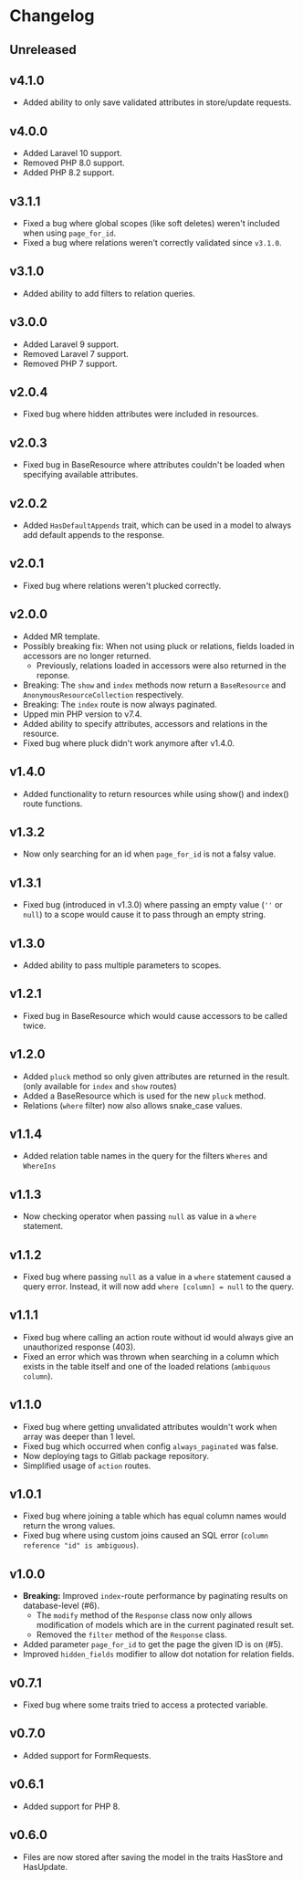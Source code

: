 # Changelog

## Unreleased

## v4.1.0
- Added ability to only save validated attributes in store/update requests.

## v4.0.0
- Added Laravel 10 support.
- Removed PHP 8.0 support.
- Added PHP 8.2 support.

## v3.1.1
- Fixed a bug where global scopes (like soft deletes) weren't included when using `page_for_id`.
- Fixed a bug where relations weren't correctly validated since `v3.1.0`.

## v3.1.0
- Added ability to add filters to relation queries.

## v3.0.0
- Added Laravel 9 support.
- Removed Laravel 7 support.
- Removed PHP 7 support.

## v2.0.4
- Fixed bug where hidden attributes were included in resources.

## v2.0.3
- Fixed bug in BaseResource where attributes couldn't be loaded when specifying available attributes.

## v2.0.2
- Added `HasDefaultAppends` trait, which can be used in a model to always add default appends to the response.

## v2.0.1
- Fixed bug where relations weren't plucked correctly.

## v2.0.0
- Added MR template.
- Possibly breaking fix: When not using pluck or relations, fields loaded in accessors are no longer returned.
  - Previously, relations loaded in accessors were also returned in the reponse.
- Breaking: The `show` and `index` methods now return a `BaseResource` and `AnonymousResourceCollection` respectively.
- Breaking: The `index` route is now always paginated.
- Upped min PHP version to v7.4.
- Added ability to specify attributes, accessors and relations in the resource.
- Fixed bug where pluck didn't work anymore after v1.4.0.

## v1.4.0
- Added functionality to return resources while using show() and index() route functions.

## v1.3.2
- Now only searching for an id when `page_for_id` is not a falsy value.

## v1.3.1
- Fixed bug (introduced in v1.3.0) where passing an empty value (`''` or `null`) to a scope would cause it to pass through an empty string.

## v1.3.0
- Added ability to pass multiple parameters to scopes.

## v1.2.1
- Fixed bug in BaseResource which would cause accessors to be called twice.

## v1.2.0
- Added `pluck` method so only given attributes are returned in the result. (only available for `index` and `show` routes)
- Added a BaseResource which is used for the new `pluck` method.
- Relations (`where` filter) now also allows snake_case values. 

## v1.1.4
- Added relation table names in the query for the filters `Wheres` and `WhereIns`

## v1.1.3
- Now checking operator when passing `null` as value in a `where` statement.

## v1.1.2
- Fixed bug where passing `null` as a value in a `where` statement caused a query error. Instead, it will now add `where [column] = null` to the query.

## v1.1.1
- Fixed bug where calling an action route without id would always give an unauthorized response (403).
- Fixed an error which was thrown when searching in a column which exists in the table itself and one of the loaded relations (`ambiquous column`).

## v1.1.0
- Fixed bug where getting unvalidated attributes wouldn't work when array was deeper than 1 level.
- Fixed bug which occurred when config `always_paginated` was false.
- Now deploying tags to Gitlab package repository.
- Simplified usage of `action` routes.

## v1.0.1
- Fixed bug where joining a table which has equal column names would return the wrong values.
- Fixed bug where using custom joins caused an SQL error (`column reference "id" is ambiguous`).

## v1.0.0
- **Breaking:** Improved `index`-route performance by paginating results on database-level (#6).
  - The `modify` method of the `Response` class now only allows modification of models which are in the current paginated result set.
  - Removed the `filter` method of the `Response` class.
- Added parameter `page_for_id` to get the page the given ID is on (#5).
- Improved `hidden_fields` modifier to allow dot notation for relation fields.

## v0.7.1
- Fixed bug where some traits tried to access a protected variable.

## v0.7.0
- Added support for FormRequests.

## v0.6.1
- Added support for PHP 8.

## v0.6.0
- Files are now stored after saving the model in the traits HasStore and HasUpdate.
